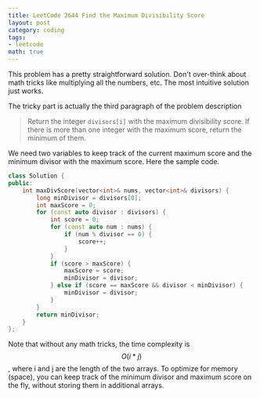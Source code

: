 ```yaml
---
title: LeetCode 2644 Find the Maximum Divisibility Score
layout: post
category: coding
tags:
- leetcode
math: true
---
```


This problem has a pretty straightforward solution. Don't over-think about math tricks like multiplying all the numbers, etc. The most intuitive solution just works.

<!--more-->

The tricky part is actually the third paragraph of the problem description
> Return the integer `divisors[i]` with the maximum divisibility score. If there is more than one integer with the maximum score, return the minimum of them.

We need two variables to keep track of the current maximum score and the minimum divisor with the maximum score. Here the sample code.

```cpp
class Solution {
public:
    int maxDivScore(vector<int>& nums, vector<int>& divisors) {
        long minDivisor = divisors[0];
        int maxScore = 0;
        for (const auto divisor : divisors) {
            int score = 0;
            for (const auto num : nums) {
                if (num % divisor == 0) {
                    score++;
                }
            }
            if (score > maxScore) {
                maxScore = score;
                minDivisor = divisor;
            } else if (score == maxScore && divisor < minDivisor) {
                minDivisor = divisor;
            }
        }
        return minDivisor;
    }
};
```

Note that without any math tricks, the time complexity is $$O(i*j)$$, where i and j are the length of the two arrays. To optimize for memory (space), you can keep track of the minimum divisor and maximum score on the fly, without storing them in additional arrays.
